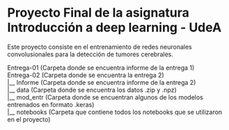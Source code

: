 # Proyecto Final de la asignatura Introducción a deep learning - UdeA

Este proyecto consiste en el entrenamiento de redes neuronales convolusionales para la detección de tumores cerebrales.    

Entrega-01 (Carpeta donde se encuentra informe de la entrega 1)  
Entrega-02 (Carpeta donde se encuentra la entrega 2)  
 |__ Informe (Carpeta donde se encuentra informe de la entrega 2)  
 |__ data (Carpeta donde se encuentra los datos .zip y .npz)  
 |__ mod_entr (Carpeta donde se encuentran algunos de los modelos entrenados en formato .keras)  
 |__ notebooks (Carpeta que contiene todos los notebooks que se utilizaron en el proyecto)  
